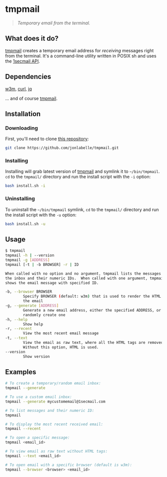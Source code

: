 # tmpmail

> *Temporary email from the terminal.*

## What does it do?

[tmpmail] creates a temporary email address for *receiving* messages right from
the terminal. It's a command-line utility written in POSIX sh and uses the
[1secmail API].

## Dependencies

[w3m](https://www.commandlinux.com/man-page/man1/w3m.1.html), [curl](https://curl.se), [jq](https://stedolan.github.io/jq/)

... and of course [tmpmail].

## Installation

### Downloading

First, you'll need to clone [this repository](https://github.com/jonlabelle/tmpmail):

```bash
git clone https://github.com/jonlabelle/tmpmail.git
```

### Installing

Installing will grab latest version of [tmpmail] and symlink it to
`~/bin/tmpmail`. `cd` to the `tmpmail/` directory and run the install script
with the `-i` option:

```bash
bash install.sh -i
```

### Uninstalling

To uninstall the `~/bin/tmpmail` symlink, `cd` to the `tmpmail/` directory and
run the install script with the `-u` option:

```bash
bash install.sh -u
```

## Usage

```bash
$ tmpmail
tmpmail -h | --version
tmpmail -g [ADDRESS]
tmpmail [-t | -b BROWSER] -r | ID

When called with no option and no argument, tmpmail lists the messages in
the inbox and their numeric IDs.  When called with one argument, tmpmail
shows the email message with specified ID.

-b, --browser BROWSER
        Specify BROWSER (default: w3m) that is used to render the HTML of
        the email
-g, --generate [ADDRESS]
        Generate a new email address, either the specified ADDRESS, or
        randomly create one
-h, --help
        Show help
-r, --recent
        View the most recent email message
-t, --text
        View the email as raw text, where all the HTML tags are removed.
        Without this option, HTML is used.
--version
        Show version
```

## Examples

```bash
# To create a temporary/random email inbox:
tmpmail --generate

# To use a custom email inbox:
tmpmail --generate mycustomemail@1secmail.com

# To list messages and their numeric ID:
tmpmail

# To display the most recent received email:
tmpmail --recent

# To open a specific message:
tmpmail <email_id>

# To view email as raw text without HTML tags:
tmpmail --text <email_id>

# To open email with a specific browser (default is w3m):
tmpmail --browser <browser> <email_id>
```

[tmpmail]: https://github.com/sdushantha/tmpmail
[1secmail API]: https://www.1secmail.com/api/
